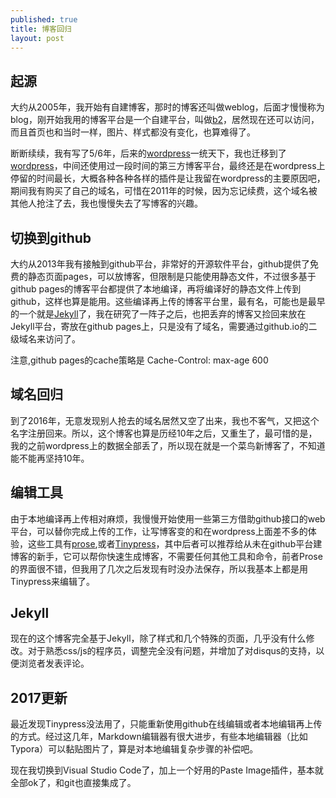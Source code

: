 ```yaml
---
published: true
title: 博客回归
layout: post
---
```

## 起源
大约从2005年，我开始有自建博客，那时的博客还叫做weblog，后面才慢慢称为blog，刚开始我用的博客平台是一个自建平台，叫做[b2](http://cafelog.com/)，居然现在还可以访问，而且首页也和当时一样，图片、样式都没有变化，也算难得了。

断断续续，我有写了5/6年，后来的[wordpress](https://wordpress.com)一统天下，我也迁移到了[wordpress](https://wordpress.com)，中间还使用过一段时间的第三方博客平台，最终还是在wordpress上停留的时间最长，大概各种各种各样的插件是让我留在wordpress的主要原因吧，期间我有购买了自己的域名，可惜在2011年的时候，因为忘记续费，这个域名被其他人抢注了去，我也慢慢失去了写博客的兴趣。

## 切换到github
大约从2013年我有接触到github平台，非常好的开源软件平台，github提供了免费的静态页面pages，可以放博客，但限制是只能使用静态文件，不过很多基于github pages的博客平台都提供了本地编译，再将编译好的静态文件上传到github，这样也算是能用。这些编译再上传的博客平台里，最有名，可能也是最早的一个就是[Jekyll](https://github.com/jekyll/jekyll)了，我在研究了一阵子之后，也把丢弃的博客又捡回来放在Jekyll平台，寄放在github pages上，只是没有了域名，需要通过github.io的二级域名来访问了。

注意,github pages的cache策略是 Cache-Control: max-age 600

## 域名回归
到了2016年，无意发现别人抢去的域名居然又空了出来，我也不客气，又把这个名字注册回来。所以，这个博客也算是历经10年之后，又重生了，最可惜的是，我的之前wordpress上的数据全部丢了，所以现在就是一个菜鸟新博客了，不知道能不能再坚持10年。

## 编辑工具
由于本地编译再上传相对麻烦，我慢慢开始使用一些第三方借助github接口的web平台，可以替你完成上传的工作，让写博客变的和在wordpress上面差不多的体验，这些工具有[prose](http://prose.io),或者[Tinypress](http://tinypress.co)，其中后者可以推荐给从未在github平台建博客的新手，它可以帮你快速生成博客，不需要任何其他工具和命令，前者Prose的界面很不错，但我用了几次之后发现有时没办法保存，所以我基本上都是用Tinypress来编辑了。

## Jekyll
现在的这个博客完全基于Jekyll，除了样式和几个特殊的页面，几乎没有什么修改。对于熟悉css/js的程序员，调整完全没有问题，并增加了对disqus的支持，以便浏览者发表评论。

## 2017更新

最近发现Tinypress没法用了，只能重新使用github在线编辑或者本地编辑再上传的方式。经过这几年，Markdown编辑器有很大进步，有些本地编辑器（比如Typora）可以黏贴图片了，算是对本地编辑复杂步骤的补偿吧。

现在我切换到Visual Studio Code了，加上一个好用的Paste Image插件，基本就全部ok了，和git也直接集成了。